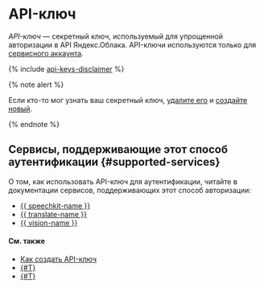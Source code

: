 # API-ключ

_API-ключ_ — секретный ключ, используемый для упрощенной авторизации в API Яндекс.Облака. API-ключи используются только для [сервисного аккаунта](../users/service-accounts.md).

{% include [api-keys-disclaimer](../../../_includes/iam/api-keys-disclaimer.md) %}

{% note alert %}

Если кто-то мог узнать ваш секретный ключ, [удалите его](../../operations/api-key/delete.md) и [создайте новый](../../operations/api-key/create.md).

{% endnote %}

## Сервисы, поддерживающие этот способ аутентификации {#supported-services}

О том, как использовать API-ключ для аутентификации, читайте в документации сервисов, поддерживающих этот способ авторизации:

* [{{ speechkit-name }}](../../../speechkit/concepts/auth.md)
* [{{ translate-name }}](../../../translate/api-ref/authentication.md)
* [{{ vision-name }}](../../../vision/api-ref/authentication.md)

#### См. также

* [Как создать API-ключ](../../operations/api-key/create.md)
* [{#T}](iam-token.md)
* [{#T}](index.md)